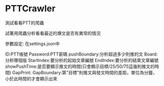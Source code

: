 # PTTCrawler
測試看看PTT的爬蟲

試著用爬蟲分析看看最近的爆文是否有異常的情況

參數設定: 
在settings.json中

ID:PTT帳號
Password:PTT密碼
pushBoundary:分析超過多少則推的文
Board:分析哪個版
StartIndex:要分析的起始文章編號
EndIndex:要分析的結束文章編號
showPushTime:是否要顯示推文的時間(只會顯示目標/25/50/75這幾則推文的時間)
GapPrint:
GapBoundary:第"目標"則推文與發文時間的差距，單位為分鐘，小於此時間的才會顯示出來

